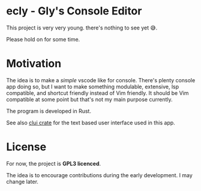 # ecly - Gly's Console Editor

This project is very very young. there's nothing to see yet 😅.

Please hold on for some time.

# Motivation

The idea is to make a *simple* vscode like for console. There's plenty console app doing so, but I want to make something modulable, extensive, lsp compatible, and shortcut friendly instead of Vim friendly. It should be Vim compatible at some point but that's not my main purpose currently.

The program is developed in Rust.

See also [clui crate](https://github.com/glcraft/clui) for the text based user interface used in this app.

# License

For now, the project is **GPL3 licenced**. 

The idea is to encourage contributions during the early development. I may change later.